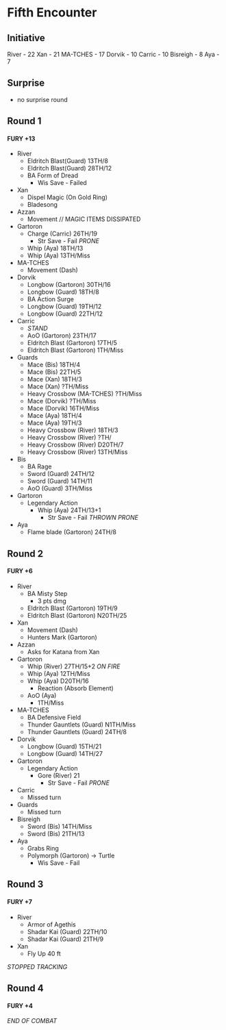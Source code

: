 # Fifth Encounter
## Initiative 
River - 22
Xan - 21
MA-TCHES -  17
Dorvik - 10
Carric - 10
Bisreigh - 8
Aya - 7

## Surprise
- no surprise round
## Round 1
#### FURY +13
- River
	- Eldritch Blast(Guard) 13TH/8
	- Eldritch Blast(Guard)  28TH/12
	- BA Form of Dread
		- Wis Save - Failed
- Xan
	- Dispel Magic (On Gold Ring)
	- Bladesong
- Azzan 
	- Movement
// MAGIC ITEMS DISSIPATED 
- Gartoron
	- Charge (Carric) 26TH/19
		- Str Save - Fail *PRONE*
	- Whip (Aya) 18TH/13
	- Whip (Aya) 13TH/Miss
- MA-TCHES
	- Movement (Dash)
- Dorvik
	- Longbow (Gartoron) 30TH/16
	- Longbow (Guard) 18TH/8
	- BA Action Surge
	- Longbow (Guard) 19TH/12
	- Longbow (Guard) 22TH/12
- Carric
	- *STAND*
	- AoO (Gartoron) 23TH/17
	- Eldritch Blast (Gartoron) 17TH/5
	- Eldritch Blast (Gartoron) 1TH/Miss
- Guards
	- Mace (Bis) 18TH/4
	- Mace (Bis) 22TH/5
	- Mace (Xan) 18TH/3
	- Mace (Xan) ?TH/Miss
	- Heavy Crossbow (MA-TCHES) ?TH/Miss
	- Mace (Dorvik) ?TH/Miss
	- Mace (Dorvik) 16TH/Miss
	- Mace (Aya) 18TH/4
	- Mace (Aya) 19TH/3
	- Heavy Crossbow (River) 18TH/3
	- Heavy Crossbow (River) ?TH/
	- Heavy Crossbow (River) D20TH/7
	- Heavy Crossbow (River) 13TH/Miss
- Bis
	- BA Rage
	- Sword (Guard) 24TH/12
	- Sword (Guard) 14TH/11
	- AoO (Guard) 3TH/Miss
- Gartoron
	- Legendary Action 
		- Whip (Aya) 24TH/13+1
			- Str Save - Fail *THROWN* *PRONE*
- Aya
	- Flame blade (Gartoron) 24TH/8
## Round 2
#### FURY +6
- River
	- BA Misty Step
		- 3 pts dmg
	- Eldritch Blast (Gartoron) 19TH/9
	- Eldritch Blast (Gartoron) N20TH/25
- Xan
	- Movement (Dash)
	- Hunters Mark (Gartoron)
- Azzan
	- Asks for Katana from Xan
- Gartoron
	- Whip (River) 27TH/15+2 *ON FIRE*
	- Whip (Aya) 12TH/Miss
	- Whip (Aya) D20TH/16
		- Reaction (Absorb Element)
	- AoO (Aya)
		- 1TH/Miss
- MA-TCHES
	- BA Defensive Field
	- Thunder Gauntlets (Guard) N1TH/Miss
	- Thunder Gauntlets (Guard) 24TH/8
- Dorvik
	- Longbow (Guard) 15TH/21
	- Longbow (Guard) 14TH/27
- Gartoron
	- Legendary Action
		- Gore (River) 21
			- Str Save - Fail *PRONE*
- Carric
	- Missed turn
- Guards
	- Missed turn
- Bisreigh
	- Sword (Bis) 14TH/Miss
	- Sword (Bis) 21TH/13
- Aya
	- Grabs Ring
	- Polymorph (Gartoron) -> Turtle
		- Wis Save - Fail
## Round 3
#### FURY +7
- River
	- Armor of Agethis
	- Shadar Kai (Guard) 22TH/10
	- Shadar Kai (Guard) 21TH/9
- Xan
	- Fly Up 40 ft

*STOPPED TRACKING*

## Round 4
#### FURY +4

*END OF COMBAT*